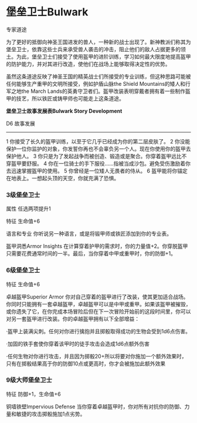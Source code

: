 # 堡垒卫士Bulwark

专家道途

为了更好的抵御向神圣王国进发的兽人，一种新的战士出现了。新神教派们称其为堡垒卫士，依靠这些士兵来承受兽人袭击的冲击，阻止他们的敌人占据更多的领土。为此，堡垒卫士们接受了使用盔甲的进阶训练，学习如何最大限度地提高盔甲的防护能力，并对其进行改造，使他们在战场上能够取得决定性的优势。

虽然这条道途反映了神圣王国的精英战士们所接受的专业训练，但这种思路可能被任何能够生产重甲的文明所接受，例如护盾山脉the
Shield Mountains的矮人和行军之地the March
Lands的英勇守卫者们。盔甲改装表明穿戴者拥有着一些制作盔甲的技艺，所以铁匠或铸甲师也可能走上这条道途。

**堡垒卫士故事发展表Bulwark Story Development**

  D6   故事发展
  ---- ------------------------------------------------------------------------------------------
  1    你接受了长久的盔甲训练，以至于它几乎已经成为你的第二层皮肤了。
  2    你没能保护一位你监护的对象，你发誓你再也不会辜负另一个人。现在你使用你的盔甲去保护他人。
  3    你只是为了发起战争而被创造、锻造或是聚合。你穿着盔甲远比不穿盔甲要舒服。
  4    你在一位骑士的手下服役......指被当成沙包。避免受伤激励着你去迅速掌握盔甲的使用。
  5    你曾经是一位矮人无畏者的侍从。
  6    盔甲能将你锚定在地表上。一想起头顶的天空，你就充满了恐惧。

### 3级堡垒卫士

属性 任选两项提升1

特征 生命值+6

语言和专业 你听说另一种语言，或是将锻甲师或铁匠添加到你的专业表。

盔甲洞悉Armor Insights
在计算穿着护甲的需求时，你的力量值+2。你穿脱盔甲只需要花费通常时间的一半。最后，当你穿着中甲或重甲时，你的防御+1。

### 6级堡垒卫士

特征 生命值+6

卓越盔甲Superior Armor
你对自己穿着的盔甲进行了改装，使其更加适合战场。你同时只能拥有一套卓越盔甲，卓越盔甲可以是中甲或重甲。如果该盔甲被摧毁，或你遗失了它，在你完成本场冒险后但在下一次冒险开始前的这段时间里，你可以对另一套盔甲进行改装。你的卓越盔甲拥有以下全部增益：

·盔甲上装满尖刺。任何对你进行擒抱并且掷骰取得成功的生物会受到1d6点伤害。

·加固的铁手套使你穿着该甲时的徒手攻击会造成1d6点额外伤害

·任何生物对你进行攻击，并且因为掷骰20+所以将要对你施加一个额外效果时，只有在掷骰结果高于你的防御10点或更高时，你才会被施加此额外效果

### 9级大师堡垒卫士

特征 防御+1，生命值+6

铜墙铁壁Impervious Defense
当你穿着卓越盔甲时，你对所有对抗你的防御、力量和敏捷的攻击掷骰施加1点劣势。
